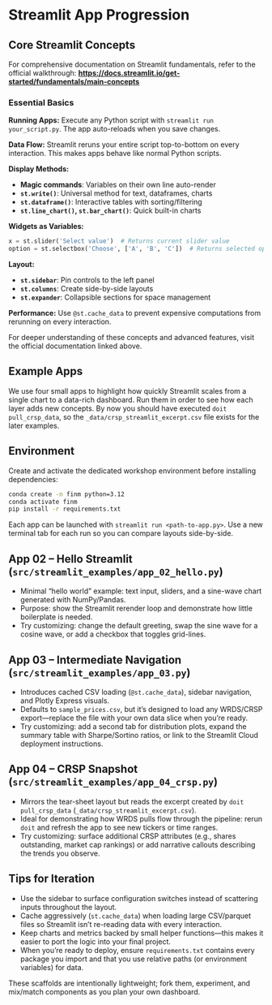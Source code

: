 # Streamlit App Progression

## Core Streamlit Concepts

For comprehensive documentation on Streamlit fundamentals, refer to the official walkthrough:
**https://docs.streamlit.io/get-started/fundamentals/main-concepts**

### Essential Basics

**Running Apps:** Execute any Python script with `streamlit run your_script.py`. The app auto-reloads when you save changes.

**Data Flow:** Streamlit reruns your entire script top-to-bottom on every interaction. This makes apps behave like normal Python scripts.

**Display Methods:**
- **Magic commands**: Variables on their own line auto-render
- **`st.write()`**: Universal method for text, dataframes, charts
- **`st.dataframe()`**: Interactive tables with sorting/filtering
- **`st.line_chart()`, `st.bar_chart()`**: Quick built-in charts

**Widgets as Variables:**
```python
x = st.slider('Select value')  # Returns current slider value
option = st.selectbox('Choose', ['A', 'B', 'C'])  # Returns selected option
```

**Layout:**
- **`st.sidebar`**: Pin controls to the left panel
- **`st.columns`**: Create side-by-side layouts
- **`st.expander`**: Collapsible sections for space management

**Performance:** Use `@st.cache_data` to prevent expensive computations from rerunning on every interaction.

For deeper understanding of these concepts and advanced features, visit the official documentation linked above.

## Example Apps

We use four small apps to highlight how quickly Streamlit scales from a single chart to a data-rich dashboard. Run them in order to see how each layer adds new concepts. By now you should have executed `doit pull_crsp_data`, so the `_data/crsp_streamlit_excerpt.csv` file exists for the later examples.

## Environment
Create and activate the dedicated workshop environment before installing dependencies:
```bash
conda create -n finm python=3.12
conda activate finm
pip install -r requirements.txt
```
Each app can be launched with `streamlit run <path-to-app.py>`. Use a new terminal tab for each run so you can compare layouts side-by-side.

## App 02 – Hello Streamlit (`src/streamlit_examples/app_02_hello.py`)
- Minimal “hello world” example: text input, sliders, and a sine-wave chart generated with NumPy/Pandas.
- Purpose: show the Streamlit rerender loop and demonstrate how little boilerplate is needed.
- Try customizing: change the default greeting, swap the sine wave for a cosine wave, or add a checkbox that toggles grid-lines.

## App 03 – Intermediate Navigation (`src/streamlit_examples/app_03.py`)
- Introduces cached CSV loading (`@st.cache_data`), sidebar navigation, and Plotly Express visuals.
- Defaults to `sample_prices.csv`, but it’s designed to load any WRDS/CRSP export—replace the file with your own data slice when you’re ready.
- Try customizing: add a second tab for distribution plots, expand the summary table with Sharpe/Sortino ratios, or link to the Streamlit Cloud deployment instructions.

## App 04 – CRSP Snapshot (`src/streamlit_examples/app_04_crsp.py`)
- Mirrors the tear-sheet layout but reads the excerpt created by `doit pull_crsp_data` (`_data/crsp_streamlit_excerpt.csv`).
- Ideal for demonstrating how WRDS pulls flow through the pipeline: rerun `doit` and refresh the app to see new tickers or time ranges.
- Try customizing: surface additional CRSP attributes (e.g., shares outstanding, market cap rankings) or add narrative callouts describing the trends you observe.

## Tips for Iteration
- Use the sidebar to surface configuration switches instead of scattering inputs throughout the layout.
- Cache aggressively (`st.cache_data`) when loading large CSV/parquet files so Streamlit isn’t re-reading data with every interaction.
- Keep charts and metrics backed by small helper functions—this makes it easier to port the logic into your final project.
- When you’re ready to deploy, ensure `requirements.txt` contains every package you import and that you use relative paths (or environment variables) for data.

These scaffolds are intentionally lightweight; fork them, experiment, and mix/match components as you plan your own dashboard.
